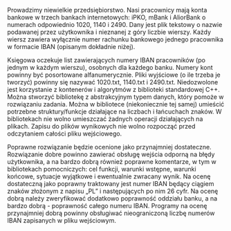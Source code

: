 Prowadzimy niewielkie przedsiębiorstwo. Nasi pracownicy mają konta bankowe w trzech bankach
internetowych: iPKO, mBank i AliorBank o numerach odpowiednio 1020, 1140 i 2490.
Dany jest plik tekstowy o nazwie podawanej przez użytkownika i nieznanej z góry liczbie wierszy.
Każdy wiersz zawiera wyłącznie numer rachunku bankowego jednego pracownika w formacie
IBAN (opisanym dokładnie niżej).

Księgowa oczekuje list zawierających numery IBAN pracowników (po jednym w każdym wierszu),
osobnych dla każdego banku. Numery kont powinny być posortowane alfanumerycznie. Pliki
wyjściowe (o ile trzeba je tworzyć) powinny się nazywać 1020.txt, 1140.txt i 2490.txt.
Niedozwolone jest korzystanie z kontenerów i algorytmów z biblioteki standardowej C++. Można
stworzyć bibliotekę z abstrakcyjnym typem danych, który pomoże w rozwiązaniu zadania. Można
w bibliotece (niekoniecznie tej samej) umieścić potrzebne struktury/funkcje działające na liczbach i
łańcuchach znaków. W bibliotekach nie wolno umieszczać żadnych operacji działających na
plikach. Zapisu do plików wynikowych nie wolno rozpocząć przed odczytaniem całości pliku
wejściowego.

Poprawne rozwiązanie będzie ocenione jako przynajmniej dostateczne. Rozwiązanie dobre
powinno zawierać obsługę wejścia odporną na błędy użytkownika, a na bardzo dobrą również
poprawne komentarze, w tym w bibliotekach pomocniczych: cel funkcji, warunki wstępne, warunki
końcowe, sytuacje wyjątkowe i ewentualnie zwracany wynik. Na ocenę dostateczną jako
poprawny traktowany jest numer IBAN będący ciągiem znaków złożonym z napisu „PL” i
następujących po nim 26 cyfr. Na ocenę dobrą należy zweryfikować dodatkowo poprawność
oddziału banku, a na bardzo dobrą - poprawność całego numeru IBAN. Programy na ocenę
przynajmniej dobrą powinny obsługiwać nieograniczoną liczbę numerów IBAN zapisanych w
pliku wejściowym.
